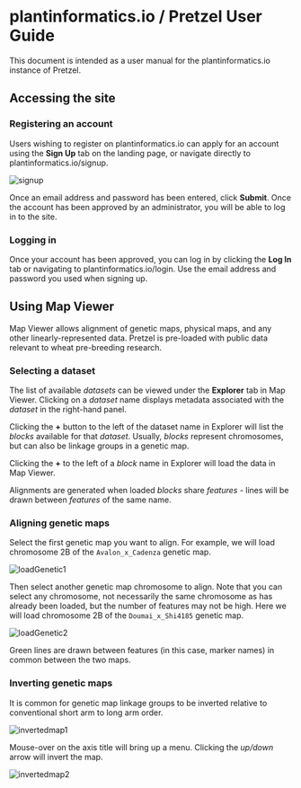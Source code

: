 # plantinformatics.io / Pretzel User Guide

This document is intended as a user manual for the plantinformatics.io instance of Pretzel.

## Accessing the site

### Registering an account

Users wishing to register on plantinformatics.io can apply for an account using the **Sign Up** tab on the landing page, or navigate directly to plantinformatics.io/signup.

![signup](https://user-images.githubusercontent.com/20571319/44134336-d2dca14a-a0a7-11e8-9a9c-53111690f206.png)

Once an email address and password has been entered, click **Submit**. Once the account has been approved by an administrator, you will be able to log in to the site.

### Logging in

Once your account has been approved, you can log in by clicking the **Log In** tab or navigating to plantinformatics.io/login. Use the email address and password you used when signing up.

## Using Map Viewer

Map Viewer allows alignment of genetic maps, physical maps, and any other linearly-represented data. Pretzel is pre-loaded with public data relevant to wheat pre-breeding research.

### Selecting a dataset

The list of available *datasets* can be viewed under the **Explorer** tab in Map Viewer. Clicking on a *dataset* name displays metadata associated with the *dataset* in the right-hand panel.

Clicking the **+** button to the left of the dataset name in Explorer will list the *blocks* available for that *dataset*. Usually, *blocks* represent chromosomes, but can also be linkage groups in a genetic map.

Clicking the **+** to the left of a *block* name in Explorer will load the data in Map Viewer.

Alignments are generated when loaded *blocks* share *features* - lines will be drawn between *features* of the same name.

### Aligning genetic maps

Select the first genetic map you want to align. For example, we will load chromosome 2B of the `Avalon_x_Cadenza` genetic map.

![loadGenetic1](https://user-images.githubusercontent.com/20571319/44134093-8e73bcec-a0a6-11e8-99ae-218caf1df845.png)

Then select another genetic map chromosome to align. Note that you can select any chromosome, not necessarily the same chromosome as has already been loaded, but the number of features may not be high. Here we will load chromosome 2B of the `Doumai_x_Shi4185` genetic map.

![loadGenetic2](https://user-images.githubusercontent.com/20571319/44134094-91ee8d48-a0a6-11e8-971f-d9bdef3f157a.png)

Green lines are drawn between features (in this case, marker names) in common between the two maps.

### Inverting genetic maps

It is common for genetic map linkage groups to be inverted relative to conventional short arm to long arm order.

![invertedmap1](https://user-images.githubusercontent.com/20571319/44134985-712a28f2-a0aa-11e8-882f-2504057ee7e3.png)

Mouse-over on the axis title will bring up a menu. Clicking the *up/down* arrow will invert the map.

![invertedmap2](https://user-images.githubusercontent.com/20571319/44134984-70c4cf48-a0aa-11e8-9a08-e97a4871f547.png)

